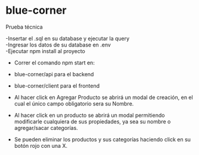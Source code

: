 # blue-corner
Prueba técnica  

-Insertar el .sql en su database y ejecutar la query  
-Ingresar los datos de su database en .env  
-Ejecutar npm install al proyecto  

- Correr el comando npm start en:  
- blue-corner/api para el backend  
- blue-corner/client para el frontend  

- Al hacer click en Agregar Producto se abrirá un modal de creación, en el cual el único campo obligatorio sera su Nombre.  
- Al hacer click en un producto se abrirá un modal permitiendo modificarle cualquiera de sus propiedades, ya sea su nombre o agregar/sacar categorías.  
- Se pueden eliminar los productos y sus categorías haciendo click en su botón rojo con una X.  

